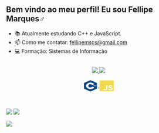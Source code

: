 ##  Bem vindo ao meu perfil! Eu sou Fellipe Marques♂️



- 📚 Atualmente estudando C++ e JavaScript. 
- 📫 Como me contatar: fellipemscs@gmail.com
- 💻 Formação: Sistemas de Informação
##


<div align="center">
  <a href="https://github.com/FellipeMSC">
  <img height="120" src="https://github-readme-stats.vercel.app/api?username=FellipeMSC&show_icons=true&theme=midnight-purple&include_all_commits=true&count_private=true"/>
  <img height="120" src="https://github-readme-stats.vercel.app/api/top-langs/?username=FellipeMSC&layout=compact&langs_count=7&theme=vision-friendly-dark"/>
</div>
          
<div align="center" valign="top"><br>
  <img align="center" alt="cplusplus" height="30" width="40" src="https://raw.githubusercontent.com/devicons/devicon/master/icons/cplusplus/cplusplus-plain.svg">
  <img align="center" alt="javascript" height="30" width="40" src="https://raw.githubusercontent.com/devicons/devicon/master/icons/javascript/javascript-plain.svg">
</div><br>

 
  ##
  
  <div> 
 <a href="https://github.com/FellipeMSC" target="_blank"><img src="http://ForTheBadge.com/images/badges/built-by-developers.svg" target="_blank"></a>
 <a href="https://github.com/FellipeMSC" target="_blank"><img src="https://img.shields.io/badge/Made%20for-VSCode-1f425f.svg" target="_blank"></a>
 
   <a href="https://www.linkedin.com/in/fellipe-marques-32620b24a/" target="_blank"><img src="https://img.shields.io/badge/-LinkedIn-%230077B5?style=for-the-badge&logo=linkedin&logoColor=white" target="_blank"></a>  
</div>
